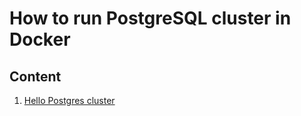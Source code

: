 # How to run PostgreSQL cluster in Docker

## Content

1. [Hello Postgres cluster](./1.%20Hello%20Postgres%20cluster/README.md)
